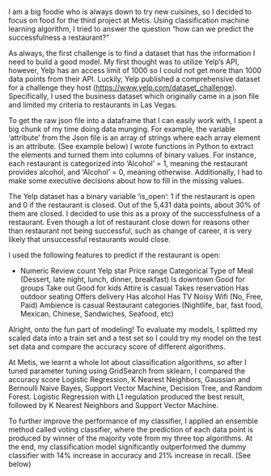 I am a big foodie who is always down to try new cuisines, so I decided to focus on food for the third project at Metis. Using classification machine learning algorithm, I tried to answer the question “how can we predict the successfulness a restaurant?”

As always, the first challenge is to find a dataset that has the information I need to build a good model. My first thought was to utilize Yelp’s API, however, Yelp has an access limit of 1000 so I could not get more than 1000 data points from their API. Luckily, Yelp published a comprehensive dataset for a challenge they host (https://www.yelp.com/dataset_challenge). Specifically, I used the business dataset which originally came in a json file and limited my criteria to restaurants in Las Vegas.

To get the raw json file into a dataframe that I can easily work with, I spent a big chunk of my time doing data munging. For example, the variable ‘attribute’ from the Json file is an array of strings where each array element is an attribute. (See example below) I wrote functions in Python to extract the elements and turned them into columns of binary values. For instance, each restaurant is categorized into ‘Alcohol’ = 1, meaning the restaurant provides alcohol, and ‘Alcohol’ = 0, meaning otherwise. Additionally, I had to make some executive decisions about how to fill in the missing values.

The Yelp dataset has a binary variable ‘is_open’: 1 if the restaurant is open and 0 if the restaurant is closed. Out of the 5,431 data points, about 30% of them are closed. I decided to use this as a proxy of the successfulness of a restaurant. Even though a lot of restaurant close down for reasons other than restaurant not being successful, such as change of career, it is very likely that unsuccessful restaurants would close. 

I used the following features to predict if the restaurant is open: 
* Numeric 
Review count
Yelp star
Price range
Categorical
Type of Meal (Dessert, late night, lunch, dinner, breakfast)
Is downtown
Good for groups
Take out
Good for kids
Attire is casual
Takes reservation
Has outdoor seating
Offers delivery
Has alcohol
Has TV
Noisy
Wifi (No, Free, Paid)
Ambience is casual
Restaurant categories (Nightlife, bar, fast food, Mexican, Chinese, Sandwiches, Seafood, etc)

Alright, onto the fun part of modeling! To evaluate my models, I splitted my scaled data into a train set and a test set so I could try my model on the test set data and compare the accuracy score of different algorithms. 

At Metis, we learnt a whole lot about classification algorithms, so after I tuned parameter tuning using GridSearch from sklearn, I compared the accuracy score Logistic Regression,  K Nearest Neighbors, Gaussian and Bernoulli Naive Bayes, Support Vector Machine, Decision Tree, and Random Forest. Logistic Regression with L1 regulation produced the best result, followed by K Nearest Neighbors and Support Vector Machine.

To further improve the performance of my classifier, I applied an ensemble method called voting classifier, where the prediction of each data point is produced by winner of the majority vote from my three top algorithms. At the end, my classification model significantly outperformed the dummy classifier with 14% increase in accuracy and 21% increase in recall. (See below)
